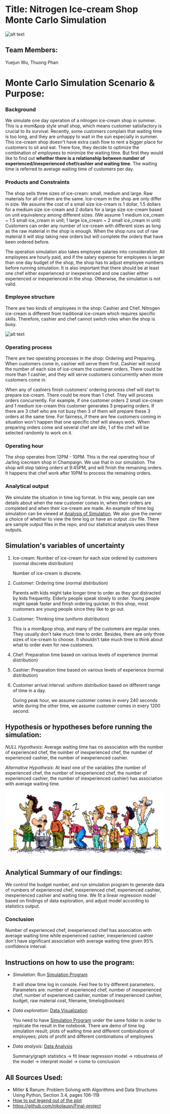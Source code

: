 # Title: Nitrogen Ice-cream Shop Monte Carlo Simulation
![alt text](https://torontocitykey.com/wp-content/uploads/2017/11/Labsense-1.jpg)

## Team Members:
Yuejun Wu, Thuong Phan

# Monte Carlo Simulation Scenario & Purpose:
### Background
We simulate one day operation of a nitrogen ice-cream shop in summer. This is a mom&pop style small shop, which means customer satisfactory is crucial to its survival.
Recently, some customers complain that waiting time is too long, and they are unhappy to wait in the sun especially in summer. This ice-cream shop doesn't have extra cash flow
to rent a bigger place for customers to sit and eat. There fore, they decide to optimize the combination of employees to minimize the waiting time. But first they would like to find out
**whether there is a relationship between number of experienced/inexperienced chef/cashier and waiting time**.
The waiting time is referred to average waiting time of customers per day.


### Products and Constraints
The shop sells three sizes of ice-cream: small, medium and large. Raw materials for all of them are the same. Ice-cream in the shop are only differ in size. 
We assume the cost of a small size ice-cream is 1 dollar, 1.5 dollars for a medium size ice-cream and 2 dollars for a large size ice-cream based on 
unit equivalency among different sizes. (We assume 1 medium ice_cream ~ 1.5 small ice_cream in unit; 
1 large ice_cream ~ 2 small ice_cream in unit) Customers can order any number of ice-cream with different sizes as
long as the raw material in the shop is enough. When the shop runs out of raw material it will stop taking new orders but will complete the orders that have been ordered before. 

The operation simulation also takes employee salaries into consideration. All employees are hourly paid, and if the salary expense for employees is larger than one day budget of the shop, the shop
has to adjust employee numbers before running simulation. It is also important that there should be at least one chef either experienced or inexperienced and one cashier either experienced or inexperienced in the shop. 
Otherwise, the simulation is not valid.


### Employee structure
There are two kinds of employees in the shop: Cashier and Chef.
Nitrogen ice-cream is different from traditional ice-cream which requires specific skills. Therefore, cashier and chef cannot switch roles when the shop is busy.

![alt text](http://images.honestcooking.com/wp-content/uploads/2012/06/Milk-Solid-Ice-Cream-Bangkok-495x316.jpg)


### Operating process
There are two operating processes in the shop: Ordering and Preparing. When customers come in, cashier will serve them first. Cashier will record the number of each size of ice-cream
the customer orders. There could be more than 1 cashier, and they will serve customers concurrently when more customers come in. 

When any of cashiers finish customers' ordering process chef will start to prepare ice-cream. There could be more than 1 chef. They will process orders concurrently. For example, if one customer orders 2 small ice-cream and 1 medium ice-cream
this customer generates 3 preparing orders. If there are 3 chef who are not busy then 3 of them will prepare these 3 orders at the same time. For fairness, if there are few customers coming in
situation won't happen that one specific chef will always work. When preparing orders come and several chef are idle, 1 of the chef will be selected randomly to work on it.


### Operating hour
The shop operates from 12PM - 10PM. This is the real operating hour of Jarling icecream shop in Champaign. We use that in our simulation. The shop will stop taking orders at 9:45PM, and
will finish the remaining orders. It happens that chef work after 10PM to process the remaining orders.


### Analytical output
We simulate the situation in time log format. In this way, people can see details about when the new customer comes in, when their orders are completed and when their ice-cream are made.
An example of time log simulation can be viewed at [Analysis of Simulation](Analysis%20of%20simulation.ipynb). We also give the owner a choice of whether to view the time log or have an output .csv
file. There are sample output files in the repo, and our statistical analysis uses these outputs.


## Simulation's variables of uncertainty

1. Ice-cream: Number of ice-cream for each size ordered by customers (normal discrete distribution)
              
      Number of ice-cream is discrete.
              
2. Customer: Ordering time (normal distribution) 

      Parents with kids might take longer time to order as they got distracted by kids frequently. Elderly people speak slowly to order.
      Young people might speak faster and finish ordering quicker. In this shop, most customers are young people since they like to go out.

3. Customer: Thinking time (uniform distribution) 
      
      This is a mom&pop shop, and many of the customers are regular ones. They usually don't take much time to order.
      Besides, there are only three sizes of ice-cream to choose. It shouldn't take much time to think about what to order even for new customers.

4. Chef: Preparation time based on various levels of experience (normal distribution)

5. Cashier: Preparation time based on various levels of experience (normal distribution)

6. Customer arrival interval: uniform distribution based on different range of time in a day.
                              
      During peak hour, we assume customer comes in every 240 seconds while during the other time, we assume customer comes in every 1200 second.


## Hypothesis or hypotheses before running the simulation:
*NULL Hypothesis*: Average waiting time has no association with the number of experienced chef, the number of inexperienced chef, the number of experienced cashier, the number of inexperienced cashier.

*Alternative Hypothesis*: At least one of the variables (the number of experienced chef, the number of inexperienced chef, the number of experienced cashier, the number of inexperienced cashier) has association with average waiting time.

![alt text](https://github.com/sayaaoi/Final_Project/blob/master/data/waiting%20line.png)

## Analytical Summary of our findings:
We control the budget number, and run simulation program to generate data of numbers of experienced chef, inexperienced chef, experienced cashier, inexperienced cashier and waiting time.
We fit a linear regression model based on findings of data exploration, and adjust model according to statistics output.

### Conclusion

Number of experienced chef, inexperienced chef has association with average waiting time while experienced cashier, inexperienced cashier don't have significant association
with average waiting time given 95% confidence interval.

## Instructions on how to use the program:
 - *Simulation*: Run [Simulation Program](icshop_simulation.py)   
          
     It will show time log in console. Feel free to try different parameters.
     Parameters are: number of experienced chef, number of inexperienced chef, number of experienced cashier, number of inexperienced cashier, budget, raw material cost, filename, timelog(boolean) 

 - *Data exploration*: [Data Visualization](Analysis%20of%20simulation.ipynb)   
          
    You need to have [Simulation Program](icshop_simulation.py) under the same folder in order to replicate the result in the notebook.
    There are demo of time log simulation result; plots of waiting time and different combinations of employees; plots of profit and different combinations of employees

 - *Data analysis*: [Data Analysis](Data_Analysis.md)
                 
      Summary/graph statistics -> fit linear regression model -> robustness of the model -> interpret model -> come to conclusion

## All Sources Used:
- Miller & Ranum: Problem Solving with Algorithms and Data Structures Using Python, Section 3.4, pages 106-119
- [How to put legend out of the plot](https://stackoverflow.com/questions/4700614/how-to-put-the-legend-out-of-the-plot?)
- https://github.com/nikolausn/Final-project



